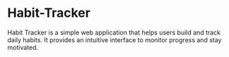# Habit-Tracker
Habit Tracker is a simple web application that helps users build and track daily habits. It provides an intuitive interface to monitor progress and stay motivated.
